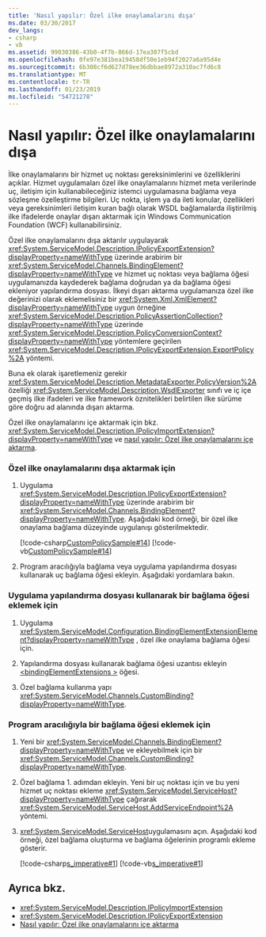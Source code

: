 ```yaml
---
title: 'Nasıl yapılır: Özel ilke onaylamalarını dışa'
ms.date: 03/30/2017
dev_langs:
- csharp
- vb
ms.assetid: 99030386-43b0-4f7b-866d-17ea307f5cbd
ms.openlocfilehash: 0fe97e381bea19458df50e1eb94f2027a6a95d4e
ms.sourcegitcommit: 6b308cf6d627d78ee36dbbae8972a310ac7fd6c8
ms.translationtype: MT
ms.contentlocale: tr-TR
ms.lasthandoff: 01/23/2019
ms.locfileid: "54721278"
---
```

# <a name="how-to-export-custom-policy-assertions"></a>Nasıl yapılır: Özel ilke onaylamalarını dışa
İlke onaylamalarını bir hizmet uç noktası gereksinimlerini ve özelliklerini açıklar. Hizmet uygulamaları özel ilke onaylamalarını hizmet meta verilerinde uç, iletişim için kullanabileceğiniz istemci uygulamasına bağlama veya sözleşme özelleştirme bilgileri. Uç nokta, işlem ya da ileti konular, özellikleri veya gereksinimleri iletişim kuran bağlı olarak WSDL bağlamalarda iliştirilmiş ilke ifadelerde onaylar dışarı aktarmak için Windows Communication Foundation (WCF) kullanabilirsiniz.  
  
 Özel ilke onaylamalarını dışa aktarılır uygulayarak <xref:System.ServiceModel.Description.IPolicyExportExtension?displayProperty=nameWithType> üzerinde arabirim bir <xref:System.ServiceModel.Channels.BindingElement?displayProperty=nameWithType> ve hizmet uç noktası veya bağlama öğesi uygulamanızda kaydederek bağlama doğrudan ya da bağlama öğesi ekleniyor yapılandırma dosyası. İlkeyi dışarı aktarma uygulamanıza özel ilke değerinizi olarak eklemelisiniz bir <xref:System.Xml.XmlElement?displayProperty=nameWithType> uygun örneğine <xref:System.ServiceModel.Description.PolicyAssertionCollection?displayProperty=nameWithType> üzerinde <xref:System.ServiceModel.Description.PolicyConversionContext?displayProperty=nameWithType> yöntemlere geçirilen <xref:System.ServiceModel.Description.IPolicyExportExtension.ExportPolicy%2A> yöntemi.  
  
 Buna ek olarak işaretlemeniz gerekir <xref:System.ServiceModel.Description.MetadataExporter.PolicyVersion%2A> özelliği <xref:System.ServiceModel.Description.WsdlExporter> sınıfı ve iç içe geçmiş ilke ifadeleri ve ilke framework öznitelikleri belirtilen ilke sürüme göre doğru ad alanında dışarı aktarma.  
  
 Özel ilke onaylamalarını içe aktarmak için bkz. <xref:System.ServiceModel.Description.IPolicyImportExtension?displayProperty=nameWithType> ve [nasıl yapılır: Özel ilke onaylamalarını içe aktarma](../../../../docs/framework/wcf/extending/how-to-import-custom-policy-assertions.md).  
  
### <a name="to-export-custom-policy-assertions"></a>Özel ilke onaylamalarını dışa aktarmak için  
  
1.  Uygulama <xref:System.ServiceModel.Description.IPolicyExportExtension?displayProperty=nameWithType> üzerinde arabirim bir <xref:System.ServiceModel.Channels.BindingElement?displayProperty=nameWithType>. Aşağıdaki kod örneği, bir özel ilke onaylama bağlama düzeyinde uygulanışı gösterilmektedir.  
  
     [!code-csharp[CustomPolicySample#14](../../../../samples/snippets/csharp/VS_Snippets_CFX/custompolicysample/cs/policyexporter.cs#14)]
     [!code-vb[CustomPolicySample#14](../../../../samples/snippets/visualbasic/VS_Snippets_CFX/custompolicysample/vb/policyexporter.vb#14)]  
  
2.  Program aracılığıyla bağlama veya uygulama yapılandırma dosyası kullanarak uç bağlama öğesi ekleyin. Aşağıdaki yordamlara bakın.  
  
### <a name="to-insert-a-binding-element-using-an-application-configuration-file"></a>Uygulama yapılandırma dosyası kullanarak bir bağlama öğesi eklemek için  
  
1.  Uygulama <xref:System.ServiceModel.Configuration.BindingElementExtensionElement?displayProperty=nameWithType> , özel ilke onaylama bağlama öğesi için.  
  
2.  Yapılandırma dosyası kullanarak bağlama öğesi uzantısı ekleyin [ \<bindingElementExtensions >](../../../../docs/framework/configure-apps/file-schema/wcf/bindingelementextensions.md) öğesi.  
  
3.  Özel bağlama kullanma yapı <xref:System.ServiceModel.Channels.CustomBinding?displayProperty=nameWithType>.  
  
### <a name="to-insert-a-binding-element-programmatically"></a>Program aracılığıyla bir bağlama öğesi eklemek için  
  
1.  Yeni bir <xref:System.ServiceModel.Channels.BindingElement?displayProperty=nameWithType> ve ekleyebilmek için bir <xref:System.ServiceModel.Channels.CustomBinding?displayProperty=nameWithType>.  
  
2.  Özel bağlama 1. adımdan ekleyin. Yeni bir uç noktası için ve bu yeni hizmet uç noktası ekleme <xref:System.ServiceModel.ServiceHost?displayProperty=nameWithType> çağırarak <xref:System.ServiceModel.ServiceHost.AddServiceEndpoint%2A> yöntemi.  
  
3.  <xref:System.ServiceModel.ServiceHost>uygulamasını açın. Aşağıdaki kod örneği, özel bağlama oluşturma ve bağlama öğelerinin programlı ekleme gösterir.  
  
     [!code-csharp[s_imperative#1](../../../../samples/snippets/csharp/VS_Snippets_CFX/s_imperative/cs/service.cs#1)]
     [!code-vb[s_imperative#1](../../../../samples/snippets/visualbasic/VS_Snippets_CFX/s_imperative/vb/service.vb#1)]  
  
## <a name="see-also"></a>Ayrıca bkz.
- <xref:System.ServiceModel.Description.IPolicyImportExtension>
- <xref:System.ServiceModel.Description.IPolicyExportExtension>
- [Nasıl yapılır: Özel ilke onaylamalarını içe aktarma](../../../../docs/framework/wcf/extending/how-to-import-custom-policy-assertions.md)
